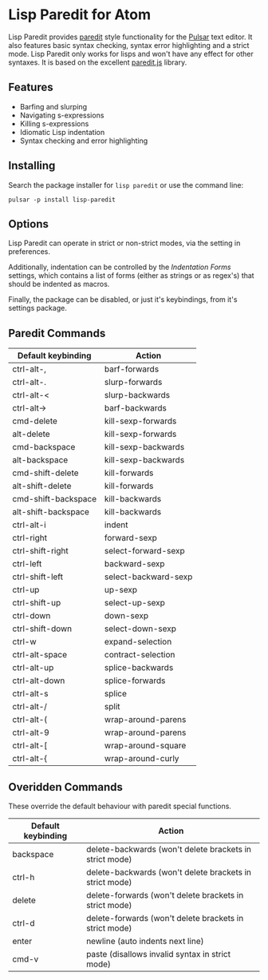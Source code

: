 # Lisp Paredit for Atom

Lisp Paredit provides [paredit](http://danmidwood.com/content/2014/11/21/animated-paredit.html) style
functionality for the [Pulsar](http://pulsar-edit.dev) text editor. It also features basic
syntax checking, syntax error highlighting and a strict mode.
Lisp Paredit only works for lisps and won't have any effect for other syntaxes. It is
based on the excellent [paredit.js](http://robert.kra.hn/projects/paredit-js) library.

## Features
 - Barfing and slurping
 - Navigating s-expressions
 - Killing s-expressions
 - Idiomatic Lisp indentation
 - Syntax checking and error highlighting

## Installing
Search the package installer for `lisp paredit` or use the command line:

`pulsar -p install lisp-paredit`

## Options
Lisp Paredit can operate in strict or non-strict modes, via the setting in preferences.

Additionally, indentation can be controlled by the *Indentation Forms* settings, which contains a list of forms (either as strings or as regex's) that should be indented as macros.

Finally, the package can be disabled, or just it's keybindings, from it's settings package.

## Paredit Commands
Default keybinding | Action
------------------ | ------
ctrl-alt-,         | barf-forwards
ctrl-alt-.         | slurp-forwards
ctrl-alt-<         | slurp-backwards
ctrl-alt->         | barf-backwards
cmd-delete         | kill-sexp-forwards
alt-delete         | kill-sexp-forwards
cmd-backspace      | kill-sexp-backwards
alt-backspace      | kill-sexp-backwards
cmd-shift-delete   | kill-forwards
alt-shift-delete   | kill-forwards
cmd-shift-backspace| kill-backwards
alt-shift-backspace| kill-backwards
ctrl-alt-i         | indent
ctrl-right         | forward-sexp
ctrl-shift-right   | select-forward-sexp
ctrl-left          | backward-sexp
ctrl-shift-left    | select-backward-sexp
ctrl-up            | up-sexp
ctrl-shift-up      | select-up-sexp
ctrl-down          | down-sexp
ctrl-shift-down    | select-down-sexp
ctrl-w             | expand-selection
ctrl-alt-space     | contract-selection
ctrl-alt-up        | splice-backwards
ctrl-alt-down      | splice-forwards
ctrl-alt-s         | splice
ctrl-alt-/         | split
ctrl-alt-(         | wrap-around-parens
ctrl-alt-9         | wrap-around-parens
ctrl-alt-[         | wrap-around-square
ctrl-alt-{         | wrap-around-curly


## Overidden Commands
These override the default behaviour with paredit special functions.

Default keybinding | Action
------------------ | ------
backspace          | delete-backwards (won't delete brackets in strict mode)
ctrl-h             | delete-backwards (won't delete brackets in strict mode)
delete             | delete-forwards (won't delete brackets in strict mode)
ctrl-d             | delete-forwards (won't delete brackets in strict mode)
enter              | newline (auto indents next line)
cmd-v              | paste (disallows invalid syntax in strict mode)
